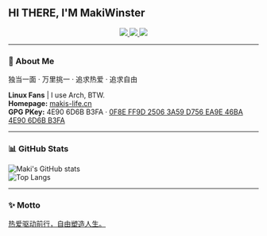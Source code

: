 ## HI THERE, I'M MakiWinster  

<p align="center">
  <a href="https://www.makis-life.cn">
    <img src="https://img.shields.io/badge/Blog-makis--life.cn-blue?style=flat-square&logo=vercel" />
  </a>
  <a href="mailto:makiiiiiiiho@gmail.com">
    <img src="https://img.shields.io/badge/Email-makiiiiiiiho@gmail.com-critical?style=flat-square&logo=gmail" />
  </a>
  <a href="https://twitter.com/MakiWinster">
    <img src="https://img.shields.io/badge/Twitter-@MakiWinster-1DA1F2?style=flat-square&logo=twitter" />
  </a>
</p>

---

### 🖤 About Me  
独当一面 · 万里挑一 · 追求热爱 · 追求自由  

**Linux Fans** | I use Arch, BTW.  
**Homepage:** [makis-life.cn](https://makis-life.cn)  
**GPG PKey:** 4E90 6D6B B3FA · [0F8E FF9D 2506 3A59 D756 EA9E 46BA 4E90 6D6B B3FA](https://keys.openpgp.org/search?q=0F8EFF9D25063A59D756EA9E46BA4E906D6BB3FA)  

---

### 📊 GitHub Stats  

![Maki's GitHub stats](https://github-readme-stats.vercel.app/api?username=MakiWinster&show_icons=true&theme=radical)  
![Top Langs](https://github-readme-stats.vercel.app/api/top-langs/?username=MakiWinster&layout=compact&theme=radical)  

---

### ✨ Motto  
<u>热爱驱动前行，自由塑造人生。</u>  
